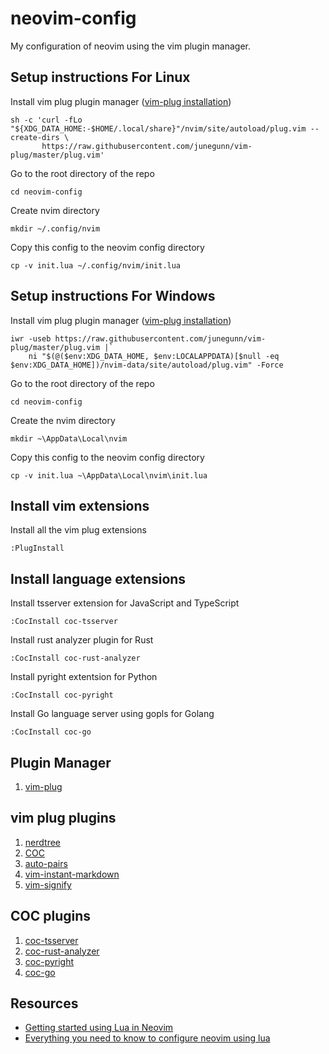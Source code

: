 # neovim-config
My configuration of neovim using the vim plugin manager.

## Setup instructions For Linux

Install vim plug plugin manager ([vim-plug installation](https://github.com/junegunn/vim-plug#installation))
```
sh -c 'curl -fLo "${XDG_DATA_HOME:-$HOME/.local/share}"/nvim/site/autoload/plug.vim --create-dirs \
       https://raw.githubusercontent.com/junegunn/vim-plug/master/plug.vim'
```

Go to the root directory of the repo
```
cd neovim-config
```

Create nvim directory
```
mkdir ~/.config/nvim
```

Copy this config to the neovim config directory
```
cp -v init.lua ~/.config/nvim/init.lua
```

## Setup instructions For Windows

Install vim plug plugin manager ([vim-plug installation](https://github.com/junegunn/vim-plug#installation)) 
```
iwr -useb https://raw.githubusercontent.com/junegunn/vim-plug/master/plug.vim |`
    ni "$(@($env:XDG_DATA_HOME, $env:LOCALAPPDATA)[$null -eq $env:XDG_DATA_HOME])/nvim-data/site/autoload/plug.vim" -Force
```

Go to the root directory of the repo
```
cd neovim-config
```

Create the nvim directory
```
mkdir ~\AppData\Local\nvim
```

Copy this config to the neovim config directory
```
cp -v init.lua ~\AppData\Local\nvim\init.lua
```

## Install vim extensions

Install all the vim plug extensions
```
:PlugInstall
```

## Install language extensions
Install tsserver extension for JavaScript and TypeScript
```
:CocInstall coc-tsserver
```

Install rust analyzer plugin for Rust
```
:CocInstall coc-rust-analyzer
```

Install pyright extentsion for Python
```
:CocInstall coc-pyright
```

Install Go language server using gopls for Golang
```
:CocInstall coc-go
```

## Plugin Manager
1. [vim-plug](https://github.com/junegunn/vim-plug)

## vim plug plugins
1. [nerdtree](https://github.com/preservim/nerdtree)
2. [COC](https://github.com/neoclide/coc.nvim)
3. [auto-pairs](https://github.com/jiangmiao/auto-pairs)
4. [vim-instant-markdown](https://github.com/instant-markdown/vim-instant-markdown)
5. [vim-signify](https://github.com/mhinz/vim-signify)

## COC plugins
1. [coc-tsserver](https://github.com/neoclide/coc-tsserver)
2. [coc-rust-analyzer](https://github.com/fannheyward/coc-rust-analyzer)
3. [coc-pyright](https://github.com/fannheyward/coc-pyright)
4. [coc-go](https://github.com/josa42/coc-go)

## Resources
* [Getting started using Lua in Neovim](https://github.com/nanotee/nvim-lua-guide#defining-mappings)
* [Everything you need to know to configure neovim using lua](https://vonheikemen.github.io/devlog/tools/configuring-neovim-using-lua/)
